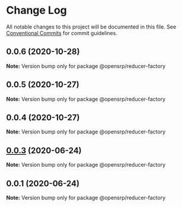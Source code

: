 # Change Log

All notable changes to this project will be documented in this file.
See [Conventional Commits](https://conventionalcommits.org) for commit guidelines.

## 0.0.6 (2020-10-28)

**Note:** Version bump only for package @opensrp/reducer-factory





## 0.0.5 (2020-10-27)

**Note:** Version bump only for package @opensrp/reducer-factory

## 0.0.4 (2020-10-27)

**Note:** Version bump only for package @opensrp/reducer-factory

## [0.0.3](https://github.com/opensrp/opensrp-web/compare/@opensrp/reducer-factory@0.0.1...@opensrp/reducer-factory@0.0.3) (2020-06-24)

**Note:** Version bump only for package @opensrp/reducer-factory

## 0.0.1 (2020-06-24)

**Note:** Version bump only for package @opensrp/reducer-factory
